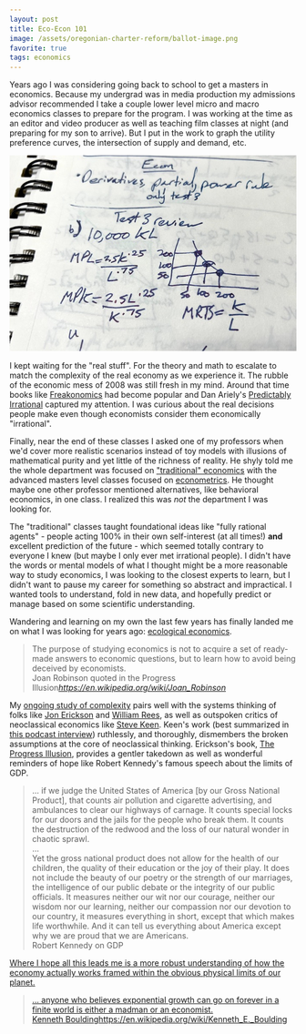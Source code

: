 ```yaml
---
layout: post
title: Eco-Econ 101
image: /assets/oregonian-charter-reform/ballot-image.png
favorite: true
tags: economics
---
```


Years ago I was considering going back to school to get a masters in economics. Because my undergrad was in media production my admissions advisor recommended I take a couple lower level micro and macro economics classes to prepare for the program. I was working at the time as an editor and video producer as well as teaching film classes at night (and preparing for my son to arrive). But I put in the work to graph the utility preference curves, the intersection of supply and demand, etc.

![Economics class homework](/assets/eco-econ101/notebook.jpeg)

I kept waiting for the "real stuff". For the theory and math to escalate to match the complexity of the real economy as we experience it. The rubble of the economic mess of 2008 was still fresh in my mind. Around that time books like [Freakonomics](https://en.wikipedia.org/wiki/Freakonomics) had become popular and Dan Ariely's [Predictably Irrational](https://en.wikipedia.org/wiki/Predictably_Irrational) captured my attention. I was curious about the real decisions people make even though economists consider them economically "irrational".

Finally, near the end of these classes I asked one of my professors when we'd cover more realistic scenarios instead of toy models with illusions of mathematical purity and yet little of the richness of reality. He shyly told me the whole department was focused on ["traditional" economics](https://en.wikipedia.org/wiki/Neoclassical_economics) with the advanced masters level classes focused on [econometrics](https://en.wikipedia.org/wiki/Econometrics). He thought maybe one other professor mentioned alternatives, like behavioral economics, in one class. I realized this was _not_ the department I was looking for.

The "traditional" classes taught foundational ideas like "fully rational agents" - people acting 100% in their own self-interest (at all times!) **and** excellent prediction of the future - which seemed totally contrary to everyone I knew (but maybe I only ever met irrational people). I didn't have the words or mental models of what I thought might be a more reasonable way to study economics, I was looking to the closest experts to learn, but I didn't want to pause my career for something so abstract and impractical. I wanted tools to understand, fold in new data, and hopefully predict or manage based on some scientific understanding. 

Wandering and learning on my own the last few years has finally landed me on what I was looking for years ago: [ecological economics](https://en.wikipedia.org/wiki/Ecological_economics). 

<blockquote class="quoteback" darkmode="true" data-title="Joan Robinson quoted in the Progress Illusion" data-author="Joan Robinson" cite="https://en.wikipedia.org/wiki/Joan_Robinson">
<div>
The purpose of studying economics is not to acquire a set of ready-made answers to economic questions, but to learn how to avoid being deceived by economists.
</div>
<footer>Joan Robinson quoted in the Progress Illusion<cite><a href="https://en.wikipedia.org/wiki/Joan_Robinson">https://en.wikipedia.org/wiki/Joan_Robinson</a></cite></footer>
</blockquote><script src="https://cdn.jsdelivr.net/gh/Blogger-Peer-Review/quotebacks@1/quoteback.js"></script>

My [ongoing study of complexity](/complex-systems/) pairs well with the systems thinking of folks like [Jon Erickson](https://en.wikipedia.org/wiki/Jon_David_Erickson) and [William Rees](https://en.wikipedia.org/wiki/William_E._Rees), as well as outspoken critics of neoclassical economics like [Steve Keen](https://en.wikipedia.org/wiki/Steve_Keen). Keen's work (best summarized in [this podcast interview](https://www.thegreatsimplification.com/episode/30-steve-keen)) ruthlessly, and thoroughly, dismembers the broken assumptions at the core of neoclassical thinking. Erickson's book, [The Progress Illusion](https://bookshop.org/p/books/the-progress-illusion-reclaiming-our-future-from-the-fairytale-of-economics-jon-d-erickson/18434602?ean=9781642832525), provides a gentler takedown as well as wonderful reminders of hope like Robert Kennedy's famous speech about the limits of GDP.


<blockquote class="quoteback" darkmode="true" data-title="Robert Kennedy on GDP" data-author="Robert Kennedy" cite="https://www.youtube.com/watch?v=3FAmr1la6w0">
<div>
... if we judge the United States of America [by our Gross National Product], that counts air pollution and cigarette advertising, and ambulances to clear our highways of carnage. It counts special locks for our doors and the jails for the people who break them. It counts the destruction of the redwood and the loss of our natural wonder in chaotic sprawl. 
<br>...<br>
Yet the gross national product does not allow for the health of our children, the quality of their education or the joy of their play. It does not include the beauty of our poetry or the strength of our marriages, the intelligence of our public debate or the integrity of our public officials. It measures neither our wit nor our courage, neither our wisdom nor our learning, neither our compassion nor our devotion to our country, it measures everything in short, except that which makes life worthwhile. And it can tell us everything about America except why we are proud that we are Americans.
</div>
<footer>Robert Kennedy on GDP<cite><a href="https://www.youtube.com/watch?v=3FAmr1la6w0"</a></cite></footer>
</blockquote><script src="https://cdn.jsdelivr.net/gh/Blogger-Peer-Review/quotebacks@1/quoteback.js"></script>

Where I hope all this leads me is a more robust understanding of how the economy actually works framed within the obvious physical limits of our planet.

<blockquote class="quoteback" darkmode="true" data-title="Kenneth Boulding" data-author="Kenneth Boulding" cite="https://en.wikipedia.org/wiki/Kenneth_E._Boulding">
<div>
... anyone who believes exponential growth can go on forever in a finite world is either a madman or an economist.
</div>
<footer>Kenneth Boulding<cite><a href="https://en.wikipedia.org/wiki/Kenneth_E._Boulding">https://en.wikipedia.org/wiki/Kenneth_E._Boulding</a></cite></footer>
</blockquote><script src="https://cdn.jsdelivr.net/gh/Blogger-Peer-Review/quotebacks@1/quoteback.js"></script>